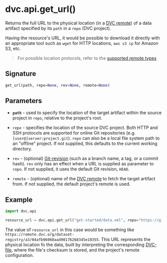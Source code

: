 # dvc.api.get_url()

Returns the full URL to the physical location (in a
[DVC remote](/doc/command-reference/remote)) of a <abbr>data artifact</abbr>
specified by its `path` in a `repo` (<abbr>DVC project</abbr>).

Having the resource's URL, it would be possible to download it directly with an
appropriate tool such as `wget` for HTTP locations, `aws s3 cp` for Amazon S3,
etc.

> For possible location protocols, refer to the
> [supported remote types](https://dvc.org/doc/command-reference/remote/add#supported-storage-types)

## Signature

```py
get_url(path, repo=None, rev=None, remote=None)
```

## Parameters

- **`path`** - used to specify the location of the target artifact within the
  source project in `repo`, relative to the project's root.

- `repo` - specifies the location of the source DVC project. Both HTTP and SSH
  protocols are supported for online Git repositories (e.g.
  `[user@]server:project.git`). `repo` can also be a local file system path to
  an "offline" project. If not supplied, this defaults to the current working
  directory.

- `rev` - (optional)
  [Git-revision](https://git-scm.com/book/en/v2/Git-Internals-Git-References)
  (such as a branch name, a tag, or a commit hash). `rev` only has an effect
  when a URL is supplied as parameter to `repo`. If not supplied, it uses the
  default Git revision, `HEAD`.

- `remote` - (optional) name of the [DVC remote](/doc/command-reference/remote)
  to fetch the target artifact from. If not supplied, the default project's
  remote is used.

## Example

```py
import dvc.api

resource_url = dvc.api.get_url("get-started/data.xml", repo="https://github.com/iterative/dataset-registry")
```

The value of `resource_url` in this case would be something like
`https://remote.dvc.org/dataset-registry/a3/04afb96060aad90176268345e10355`.
This URL represents the physical location fo the data, built by interpreting the
corresponding [DVC-file](/doc/user-guide/dvc-file-format), where the file's
checksum is stored, and the project's remote configuration.
